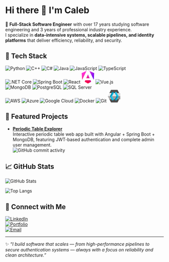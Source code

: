 # Hi there 👋 I'm Caleb

🚀 **Full-Stack Software Engineer** with over 17 years studying software engineering and 3 years of professional industry experience.  
I specialize in **data-intensive systems, scalable pipelines, and identity platforms** that deliver efficiency, reliability, and security.

## 🔧 Tech Stack

  <section>
      <!-- Languages -->
      <img src="https://cdn.jsdelivr.net/gh/devicons/devicon/icons/python/python-original.svg" alt="Python" width="40" height="40"/>
      <img src="https://raw.githubusercontent.com/devicons/devicon/refs/tags/v2.17.0/icons/cplusplus/cplusplus-original.svg" alt="C++" width="40" height="40"/>
      <img src="https://cdn.jsdelivr.net/gh/devicons/devicon/icons/csharp/csharp-original.svg" alt="C#" width="40" height="40"/>
      <img src="https://cdn.jsdelivr.net/gh/devicons/devicon/icons/java/java-original.svg" alt="Java" width="40" height="40"/>
      <img src="https://cdn.jsdelivr.net/gh/devicons/devicon/icons/javascript/javascript-original.svg" alt="JavaScript" width="40" height="40"/>
      <img src="https://cdn.jsdelivr.net/gh/devicons/devicon/icons/typescript/typescript-original.svg" alt="TypeScript" width="40" height="40"/>
  </section>

  <section>
      <!-- Frameworks -->
      <img src="https://cdn.jsdelivr.net/gh/devicons/devicon/icons/dotnetcore/dotnetcore-original.svg" alt=".NET Core" width="40" height="40"/>
      <img src="https://cdn.jsdelivr.net/gh/devicons/devicon/icons/spring/spring-original.svg" alt="Spring Boot" width="40" height="40"/>
      <img src="https://cdn.jsdelivr.net/gh/devicons/devicon/icons/react/react-original.svg" alt="React" width="40" height="40"/>
      <img src="assets/angular.svg" alt="Angular" width="40" height="40"/>
      <img src="https://cdn.jsdelivr.net/gh/devicons/devicon/icons/vuejs/vuejs-original.svg" alt="Vue.js" width="40" height="40"/>
  </section>

  <section>
      <!-- Databases -->
      <img src="https://cdn.jsdelivr.net/gh/devicons/devicon/icons/mongodb/mongodb-original.svg" alt="MongoDB" width="40" height="40"/>
      <img src="https://cdn.jsdelivr.net/gh/devicons/devicon/icons/postgresql/postgresql-original.svg" alt="PostgreSQL" width="40" height="40"/>
      <img src="https://cdn.jsdelivr.net/gh/devicons/devicon/icons/microsoftsqlserver/microsoftsqlserver-plain.svg" alt="SQL Server" width="40" height="40"/>
  </section>

  <section>
      <!-- Cloud / Infra -->
      <img src="https://raw.githubusercontent.com/devicons/devicon/refs/tags/v2.17.0/icons/amazonwebservices/amazonwebservices-original-wordmark.svg" alt="AWS" width="40" height="40"/>
        <img src="https://raw.githubusercontent.com/devicons/devicon/refs/tags/v2.17.0/icons/azure/azure-original.svg" alt="Azure" width="40" height="40"/>
      <img src="https://raw.githubusercontent.com/devicons/devicon/refs/tags/v2.17.0/icons/googlecloud/googlecloud-original.svg" alt="Google Cloud" width="40" height="40"/>
        <img src="https://cdn.jsdelivr.net/gh/devicons/devicon/icons/docker/docker-original.svg" alt="Docker" width="40" height="40"/>
      <img src="https://cdn.jsdelivr.net/gh/devicons/devicon/icons/git/git-original.svg" alt="Git" width="40" height="40"/>
      <img src="assets/keycloak.svg" alt="Git" width="40" height="40"/>
  </section>

## 📌 Featured Projects

- **[Periodic Table Explorer](https://github.com/calebd-anderson/open-chemistry-lab-backend)**  
  Interactive periodic table web app built with Angular + Spring Boot + MongoDB, featuring JWT-based authentication and complete admin user management.  
  ![GitHub commit activity](https://img.shields.io/github/commit-activity/t/calebd-anderson/open-chemistry-lab-backend)

## 📈 GitHub Stats

![GitHub Stats](https://github-readme-stats.vercel.app/api?username=calebd-anderson&show_icons=true&theme=radical)

![Top Langs](https://github-readme-stats.vercel.app/api/top-langs/?username=calebd-anderson&layout=compact&theme=radical)

## 🤝 Connect with Me

[![LinkedIn](https://img.shields.io/badge/LinkedIn-blue?style=for-the-badge&logo=linkedin)](https://linkedin.com/in/calebdanderson)  
[![Portfolio](https://img.shields.io/badge/Portfolio-black?style=for-the-badge&logo=vercel)](https://calebdanderson.dev)  
[![Email](https://img.shields.io/badge/Email-D14836?style=for-the-badge&logo=gmail&logoColor=white)](mailto:caleb@calebdanderson.dev)

---

✨ _“I build software that scales — from high-performance pipelines to secure authentication systems — always with a focus on reliability and clean architecture.”_

